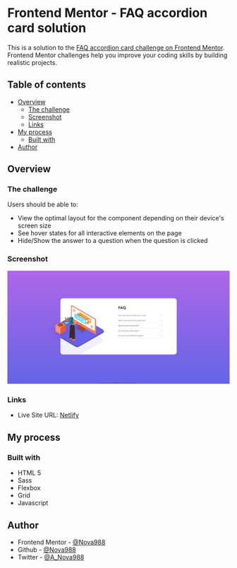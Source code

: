 # Frontend Mentor - FAQ accordion card solution

This is a solution to the [FAQ accordion card challenge on Frontend Mentor](https://www.frontendmentor.io/challenges/faq-accordion-card-XlyjD0Oam). Frontend Mentor challenges help you improve your coding skills by building realistic projects. 

## Table of contents

- [Overview](#overview)
  - [The challenge](#the-challenge)
  - [Screenshot](#screenshot)
  - [Links](#links)
- [My process](#my-process)
  - [Built with](#built-with)
- [Author](#author)

## Overview

### The challenge

Users should be able to:

- View the optimal layout for the component depending on their device's screen size
- See hover states for all interactive elements on the page
- Hide/Show the answer to a question when the question is clicked

### Screenshot

![](./screenshot.png)

### Links

- Live Site URL: [Netlify](https://priceless-banach-456064.netlify.app/)

## My process

### Built with

- HTML 5
- Sass
- Flexbox
- Grid
- Javascript

## Author

- Frontend Mentor - [@Nova988](https://www.frontendmentor.io/profile/Nova988)
- Github - [@Nova988](https://github.com/Nova988)
- Twitter - [@A_Nova988](https://twitter.com/A_Nova988)

